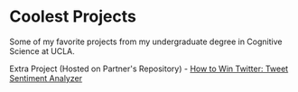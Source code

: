 # Coolest Projects

Some of my favorite projects from my undergraduate degree in Cognitive Science at UCLA.

Extra Project (Hosted on Partner's Repository) - [How to Win Twitter: Tweet Sentiment Analyzer](https://github.com/Max-Potter/Pic16AProj)
